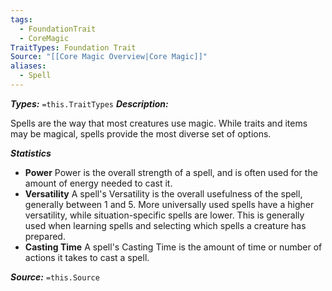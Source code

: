 ```yaml
---
tags:
  - FoundationTrait
  - CoreMagic
TraitTypes: Foundation Trait
Source: "[[Core Magic Overview|Core Magic]]"
aliases:
  - Spell
---
```

***Types:*** `=this.TraitTypes`
***Description:***

Spells are the way that most creatures use magic. While traits and items may be magical, spells provide the most diverse set of options.

***Statistics***
- **Power**
	Power is the overall strength of a spell, and is often used for the amount of energy needed to cast it.
- **Versatility**
	A spell's Versatility is the overall usefulness of the spell, generally between 1 and 5. More universally used spells have a higher versatility, while situation-specific spells are lower. This is generally used when learning spells and selecting which spells a creature has prepared.
- **Casting Time**
	A spell's Casting Time is the amount of time or number of actions it takes to cast a spell.

***Source:*** `=this.Source`